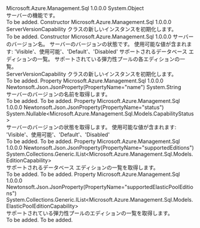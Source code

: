 <Type Name="ServerVersionCapability" FullName="Microsoft.Azure.Management.Sql.Models.ServerVersionCapability">
  <TypeSignature Language="C#" Value="public class ServerVersionCapability" />
  <TypeSignature Language="ILAsm" Value=".class public auto ansi beforefieldinit ServerVersionCapability extends System.Object" />
  <TypeSignature Language="DocId" Value="T:Microsoft.Azure.Management.Sql.Models.ServerVersionCapability" />
  <TypeSignature Language="VB.NET" Value="Public Class ServerVersionCapability" />
  <TypeSignature Language="F#" Value="type ServerVersionCapability = class" />
  <AssemblyInfo>
    <AssemblyName>Microsoft.Azure.Management.Sql</AssemblyName>
    <AssemblyVersion>1.0.0.0</AssemblyVersion>
  </AssemblyInfo>
  <Base>
    <BaseTypeName>System.Object</BaseTypeName>
  </Base>
  <Interfaces />
  <Docs>
    <summary>
            サーバーの機能です。
            </summary>
    <remarks>To be added.</remarks>
  </Docs>
  <Members>
    <Member MemberName=".ctor">
      <MemberSignature Language="C#" Value="public ServerVersionCapability ();" />
      <MemberSignature Language="ILAsm" Value=".method public hidebysig specialname rtspecialname instance void .ctor() cil managed" />
      <MemberSignature Language="DocId" Value="M:Microsoft.Azure.Management.Sql.Models.ServerVersionCapability.#ctor" />
      <MemberSignature Language="VB.NET" Value="Public Sub New ()" />
      <MemberType>Constructor</MemberType>
      <AssemblyInfo>
        <AssemblyName>Microsoft.Azure.Management.Sql</AssemblyName>
        <AssemblyVersion>1.0.0.0</AssemblyVersion>
      </AssemblyInfo>
      <Parameters />
      <Docs>
        <summary>
            ServerVersionCapability クラスの新しいインスタンスを初期化します。
            </summary>
        <remarks>To be added.</remarks>
      </Docs>
    </Member>
    <Member MemberName=".ctor">
      <MemberSignature Language="C#" Value="public ServerVersionCapability (string name = null, Nullable&lt;Microsoft.Azure.Management.Sql.Models.CapabilityStatus&gt; status = null, System.Collections.Generic.IList&lt;Microsoft.Azure.Management.Sql.Models.EditionCapability&gt; supportedEditions = null, System.Collections.Generic.IList&lt;Microsoft.Azure.Management.Sql.Models.ElasticPoolEditionCapability&gt; supportedElasticPoolEditions = null);" />
      <MemberSignature Language="ILAsm" Value=".method public hidebysig specialname rtspecialname instance void .ctor(string name, valuetype System.Nullable`1&lt;valuetype Microsoft.Azure.Management.Sql.Models.CapabilityStatus&gt; status, class System.Collections.Generic.IList`1&lt;class Microsoft.Azure.Management.Sql.Models.EditionCapability&gt; supportedEditions, class System.Collections.Generic.IList`1&lt;class Microsoft.Azure.Management.Sql.Models.ElasticPoolEditionCapability&gt; supportedElasticPoolEditions) cil managed" />
      <MemberSignature Language="DocId" Value="M:Microsoft.Azure.Management.Sql.Models.ServerVersionCapability.#ctor(System.String,System.Nullable{Microsoft.Azure.Management.Sql.Models.CapabilityStatus},System.Collections.Generic.IList{Microsoft.Azure.Management.Sql.Models.EditionCapability},System.Collections.Generic.IList{Microsoft.Azure.Management.Sql.Models.ElasticPoolEditionCapability})" />
      <MemberSignature Language="VB.NET" Value="Public Sub New (Optional name As String = null, Optional status As Nullable(Of CapabilityStatus) = null, Optional supportedEditions As IList(Of EditionCapability) = null, Optional supportedElasticPoolEditions As IList(Of ElasticPoolEditionCapability) = null)" />
      <MemberSignature Language="F#" Value="new Microsoft.Azure.Management.Sql.Models.ServerVersionCapability : string * Nullable&lt;Microsoft.Azure.Management.Sql.Models.CapabilityStatus&gt; * System.Collections.Generic.IList&lt;Microsoft.Azure.Management.Sql.Models.EditionCapability&gt; * System.Collections.Generic.IList&lt;Microsoft.Azure.Management.Sql.Models.ElasticPoolEditionCapability&gt; -&gt; Microsoft.Azure.Management.Sql.Models.ServerVersionCapability" Usage="new Microsoft.Azure.Management.Sql.Models.ServerVersionCapability (name, status, supportedEditions, supportedElasticPoolEditions)" />
      <MemberType>Constructor</MemberType>
      <AssemblyInfo>
        <AssemblyName>Microsoft.Azure.Management.Sql</AssemblyName>
        <AssemblyVersion>1.0.0.0</AssemblyVersion>
      </AssemblyInfo>
      <Parameters>
        <Parameter Name="name" Type="System.String" />
        <Parameter Name="status" Type="System.Nullable&lt;Microsoft.Azure.Management.Sql.Models.CapabilityStatus&gt;" />
        <Parameter Name="supportedEditions" Type="System.Collections.Generic.IList&lt;Microsoft.Azure.Management.Sql.Models.EditionCapability&gt;" />
        <Parameter Name="supportedElasticPoolEditions" Type="System.Collections.Generic.IList&lt;Microsoft.Azure.Management.Sql.Models.ElasticPoolEditionCapability&gt;" />
      </Parameters>
      <Docs>
        <param name="name">サーバーのバージョン名。</param>
        <param name="status">サーバーのバージョンの状態です。 使用可能な値が含まれます: 'Visible'、使用可能'、'Default'、'Disabled'</param>
        <param name="supportedEditions">サポートされるデータベース エディションの一覧。</param>
        <param name="supportedElasticPoolEditions">サポートされている弾力性プールの各エディションの一覧。</param>
        <summary>
            ServerVersionCapability クラスの新しいインスタンスを初期化します。
            </summary>
        <remarks>To be added.</remarks>
      </Docs>
    </Member>
    <Member MemberName="Name">
      <MemberSignature Language="C#" Value="public string Name { get; }" />
      <MemberSignature Language="ILAsm" Value=".property instance string Name" />
      <MemberSignature Language="DocId" Value="P:Microsoft.Azure.Management.Sql.Models.ServerVersionCapability.Name" />
      <MemberSignature Language="VB.NET" Value="Public ReadOnly Property Name As String" />
      <MemberSignature Language="F#" Value="member this.Name : string" Usage="Microsoft.Azure.Management.Sql.Models.ServerVersionCapability.Name" />
      <MemberType>Property</MemberType>
      <AssemblyInfo>
        <AssemblyName>Microsoft.Azure.Management.Sql</AssemblyName>
        <AssemblyVersion>1.0.0.0</AssemblyVersion>
      </AssemblyInfo>
      <Attributes>
        <Attribute>
          <AttributeName>Newtonsoft.Json.JsonProperty(PropertyName="name")</AttributeName>
        </Attribute>
      </Attributes>
      <ReturnValue>
        <ReturnType>System.String</ReturnType>
      </ReturnValue>
      <Docs>
        <summary>
            サーバーのバージョンの名前を取得します。
            </summary>
        <value>To be added.</value>
        <remarks>To be added.</remarks>
      </Docs>
    </Member>
    <Member MemberName="Status">
      <MemberSignature Language="C#" Value="public Nullable&lt;Microsoft.Azure.Management.Sql.Models.CapabilityStatus&gt; Status { get; }" />
      <MemberSignature Language="ILAsm" Value=".property instance valuetype System.Nullable`1&lt;valuetype Microsoft.Azure.Management.Sql.Models.CapabilityStatus&gt; Status" />
      <MemberSignature Language="DocId" Value="P:Microsoft.Azure.Management.Sql.Models.ServerVersionCapability.Status" />
      <MemberSignature Language="VB.NET" Value="Public ReadOnly Property Status As Nullable(Of CapabilityStatus)" />
      <MemberSignature Language="F#" Value="member this.Status : Nullable&lt;Microsoft.Azure.Management.Sql.Models.CapabilityStatus&gt;" Usage="Microsoft.Azure.Management.Sql.Models.ServerVersionCapability.Status" />
      <MemberType>Property</MemberType>
      <AssemblyInfo>
        <AssemblyName>Microsoft.Azure.Management.Sql</AssemblyName>
        <AssemblyVersion>1.0.0.0</AssemblyVersion>
      </AssemblyInfo>
      <Attributes>
        <Attribute>
          <AttributeName>Newtonsoft.Json.JsonProperty(PropertyName="status")</AttributeName>
        </Attribute>
      </Attributes>
      <ReturnValue>
        <ReturnType>System.Nullable&lt;Microsoft.Azure.Management.Sql.Models.CapabilityStatus&gt;</ReturnType>
      </ReturnValue>
      <Docs>
        <summary>
            サーバーのバージョンの状態を取得します。 使用可能な値が含まれます: 'Visible'、使用可能'、'Default'、'Disabled'
            </summary>
        <value>To be added.</value>
        <remarks>To be added.</remarks>
      </Docs>
    </Member>
    <Member MemberName="SupportedEditions">
      <MemberSignature Language="C#" Value="public System.Collections.Generic.IList&lt;Microsoft.Azure.Management.Sql.Models.EditionCapability&gt; SupportedEditions { get; }" />
      <MemberSignature Language="ILAsm" Value=".property instance class System.Collections.Generic.IList`1&lt;class Microsoft.Azure.Management.Sql.Models.EditionCapability&gt; SupportedEditions" />
      <MemberSignature Language="DocId" Value="P:Microsoft.Azure.Management.Sql.Models.ServerVersionCapability.SupportedEditions" />
      <MemberSignature Language="VB.NET" Value="Public ReadOnly Property SupportedEditions As IList(Of EditionCapability)" />
      <MemberSignature Language="F#" Value="member this.SupportedEditions : System.Collections.Generic.IList&lt;Microsoft.Azure.Management.Sql.Models.EditionCapability&gt;" Usage="Microsoft.Azure.Management.Sql.Models.ServerVersionCapability.SupportedEditions" />
      <MemberType>Property</MemberType>
      <AssemblyInfo>
        <AssemblyName>Microsoft.Azure.Management.Sql</AssemblyName>
        <AssemblyVersion>1.0.0.0</AssemblyVersion>
      </AssemblyInfo>
      <Attributes>
        <Attribute>
          <AttributeName>Newtonsoft.Json.JsonProperty(PropertyName="supportedEditions")</AttributeName>
        </Attribute>
      </Attributes>
      <ReturnValue>
        <ReturnType>System.Collections.Generic.IList&lt;Microsoft.Azure.Management.Sql.Models.EditionCapability&gt;</ReturnType>
      </ReturnValue>
      <Docs>
        <summary>
            サポートされるデータベース エディションの一覧を取得します。
            </summary>
        <value>To be added.</value>
        <remarks>To be added.</remarks>
      </Docs>
    </Member>
    <Member MemberName="SupportedElasticPoolEditions">
      <MemberSignature Language="C#" Value="public System.Collections.Generic.IList&lt;Microsoft.Azure.Management.Sql.Models.ElasticPoolEditionCapability&gt; SupportedElasticPoolEditions { get; }" />
      <MemberSignature Language="ILAsm" Value=".property instance class System.Collections.Generic.IList`1&lt;class Microsoft.Azure.Management.Sql.Models.ElasticPoolEditionCapability&gt; SupportedElasticPoolEditions" />
      <MemberSignature Language="DocId" Value="P:Microsoft.Azure.Management.Sql.Models.ServerVersionCapability.SupportedElasticPoolEditions" />
      <MemberSignature Language="VB.NET" Value="Public ReadOnly Property SupportedElasticPoolEditions As IList(Of ElasticPoolEditionCapability)" />
      <MemberSignature Language="F#" Value="member this.SupportedElasticPoolEditions : System.Collections.Generic.IList&lt;Microsoft.Azure.Management.Sql.Models.ElasticPoolEditionCapability&gt;" Usage="Microsoft.Azure.Management.Sql.Models.ServerVersionCapability.SupportedElasticPoolEditions" />
      <MemberType>Property</MemberType>
      <AssemblyInfo>
        <AssemblyName>Microsoft.Azure.Management.Sql</AssemblyName>
        <AssemblyVersion>1.0.0.0</AssemblyVersion>
      </AssemblyInfo>
      <Attributes>
        <Attribute>
          <AttributeName>Newtonsoft.Json.JsonProperty(PropertyName="supportedElasticPoolEditions")</AttributeName>
        </Attribute>
      </Attributes>
      <ReturnValue>
        <ReturnType>System.Collections.Generic.IList&lt;Microsoft.Azure.Management.Sql.Models.ElasticPoolEditionCapability&gt;</ReturnType>
      </ReturnValue>
      <Docs>
        <summary>
            サポートされている弾力性プールのエディションの一覧を取得します。
            </summary>
        <value>To be added.</value>
        <remarks>To be added.</remarks>
      </Docs>
    </Member>
  </Members>
</Type>